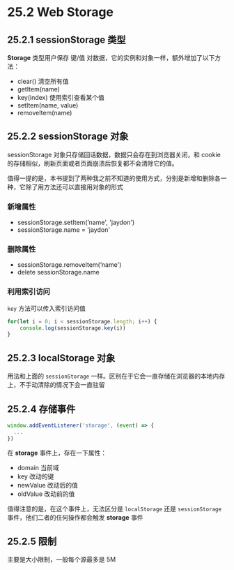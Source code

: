 # 25.2 Web Storage

## 25.2.1 sessionStorage 类型

**Storage**  类型用户保存 键/值 对数据，它的实例和对象一样，额外增加了以下方法：

* clear() 清空所有值
* getItem(name)
* key(index) 使用索引查看某个值
* setItem(name, value)
* removeItem(name)

## 25.2.2 sessionStorage 对象

sessionStorage 对象只存储回话数据，数据只会存在到浏览器关闭，和 cookie 的存储相似，刷新页面或者页面崩溃后恢复都不会清除它的值。

值得一提的是，本书提到了两种我之前不知道的使用方式，分别是新增和删除各一种，它除了用方法还可以直接用对象的形式

### 新增属性

* sessionStorage.setItem(’name', 'jaydon')
* sessionStorage.name = 'jaydon'

### 删除属性

* sessionStorage.removeItem(’name')
* delete sessionStorage.name

### 利用索引访问

`key` 方法可以传入索引访问值

~~~js
for(let i = 0; i < sessionStorage.length; i++) {
	console.log(sessionStorage.key(i))
}
~~~

## 25.2.3 localStorage 对象

用法和上面的 `sessionStorage` 一样。区别在于它会一直存储在浏览器的本地内存上，不手动清除的情况下会一直驻留

## 25.2.4 存储事件

~~~js
window.addEventListener('storage', (event) => {
  ...
})
~~~

在 **storage**  事件上，存在一下属性：

* domain  当前域
* key 改动的键
* newValue 改动后的值
* oldValue 改动前的值

值得注意的是，在这个事件上，无法区分是 `localStorage` 还是 `sessionStorage` 事件，他们二者的任何操作都会触发 **storage**  事件

## 25.2.5 限制

主要是大小限制，一般每个源最多是 5M

